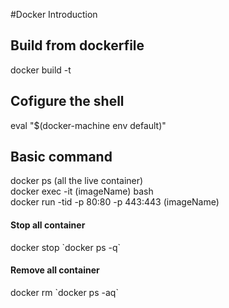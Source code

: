 #Docker Introduction

## Build from dockerfile
docker build -t <tagThatYouPrefer> <locationDockerFile>

## Cofigure the shell
eval "$(docker-machine env default)"

## Basic command
docker ps (all the live container)   
docker exec -it (imageName) bash   
docker run -tid -p 80:80 -p 443:443 (imageName)   

#### Stop all container
docker stop \`docker ps -q\`

#### Remove all container
docker rm \`docker ps -aq\`
